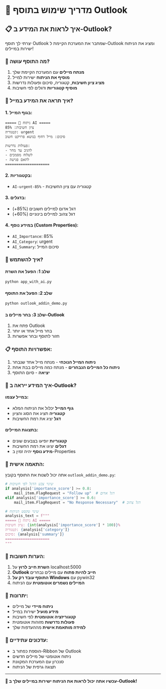 # 🚀 מדריך שימוש בתוסף Outlook

## 📋 איך לראות את המידע ב-Outlook?

יצרתי לך תוסף Outlook שמחבר את המערכת הקיימת ל-Outlook ומציג את הניתוח ישירות במיילים!

### 🎯 מה התוסף עושה?

1. **מנתח מיילים** עם המערכת הקיימת שלך
2. **מוסיף את הניתוח** ישירות למייל
3. **מציג ציון חשיבות**, קטגוריה, סיכום ופעולות נדרשות
4. **מוסיף קטגוריות** ודגלים לפי חשיבות

### 📧 איך תראה את המידע במייל?

#### 1. **בגוף המייל:**
```
===== 🤖 ניתוח AI =====
ציון חשיבות: 85%
קטגוריה: urgent
סיכום: מייל דחוף בנושא פרויקט חשוב

פעולות נדרשות:
- להגיב עד מחר
- לשלוח מסמכים
- לתאם פגישה
====================
```

#### 2. **בקטגוריות:**
- `AI-urgent-85%` - קטגוריה עם ציון החשיבות

#### 3. **בדגלים:**
- דגל אדום למיילים חשובים (85%+)
- דגל צהוב למיילים בינוניים (60%+)

#### 4. **במידע נוסף (Custom Properties):**
- `AI_Importance`: 85%
- `AI_Category`: urgent
- `AI_Summary`: סיכום המייל

### 🚀 איך להשתמש?

#### שלב 1: הפעל את השרת
```bash
python app_with_ai.py
```

#### שלב 2: הפעל את התוסף
```bash
python outlook_addin_demo.py
```

#### שלב 3: בחר מיילים ב-Outlook
1. פתח את Outlook
2. בחר מייל אחד או יותר
3. חזור לתוסף ובחר אפשרות

### 📋 אפשרויות התוסף:

1. **ניתוח המייל הנוכחי** - מנתח מייל אחד שנבחר
2. **ניתוח כל המיילים הנבחרים** - מנתח כמה מיילים בבת אחת
3. **יציאה** - סיום התוסף

### 🎨 איך המידע ייראה ב-Outlook?

#### במייל עצמו:
- **גוף המייל** יכלול את הניתוח המלא
- **קטגוריה** תציג את הסוג והציון
- **דגל** יציג את רמת החשיבות

#### בתצוגת המיילים:
- **קטגוריות** יופיעו בצבעים שונים
- **דגלים** יציגו את רמת החשיבות
- **מידע נוסף** יהיה זמין ב-Properties

### 🔧 התאמה אישית:

אתה יכול לשנות את התוסף בקובץ `outlook_addin_demo.py`:

```python
# שינוי צבע הדגל לפי חשיבות
if analysis['importance_score'] >= 0.8:
    mail_item.FlagRequest = "Follow up"  # דגל אדום
elif analysis['importance_score'] >= 0.6:
    mail_item.FlagRequest = "No Response Necessary"  # דגל צהוב

# שינוי טקסט הניתוח
analysis_text = f"""
===== 🤖 ניתוח AI =====
ציון חשיבות: {int(analysis['importance_score'] * 100)}%
קטגוריה: {analysis['category']}
סיכום: {analysis['summary']}
====================
"""
```

### 🚨 הערות חשובות:

1. **השרת חייב לרוץ** על localhost:5000
2. **Outlook חייב להיות פתוח** עם מיילים נבחרים
3. **התוסף עובד רק על Windows** עם pywin32
4. **המיילים נשמרים אוטומטית** עם הניתוח

### 🎯 יתרונות:

- **ניתוח מיידי** של מיילים
- **מידע מועיל** ישירות במייל
- **קטגוריזציה אוטומטית** לפי חשיבות
- **פעולות נדרשות** מזוהות אוטומטית
- **למידה מותאמת אישית** מההעדפות שלך

### 🔄 עדכונים עתידיים:

- הוספת כפתור ב-Ribbon של Outlook
- ניתוח אוטומטי של מיילים חדשים
- סנכרון עם המערכת המקוונת
- תצוגה גרפית של הניתוח

---

**🎉 עכשיו אתה יכול לראות את הניתוח ישירות במיילים שלך ב-Outlook!**




